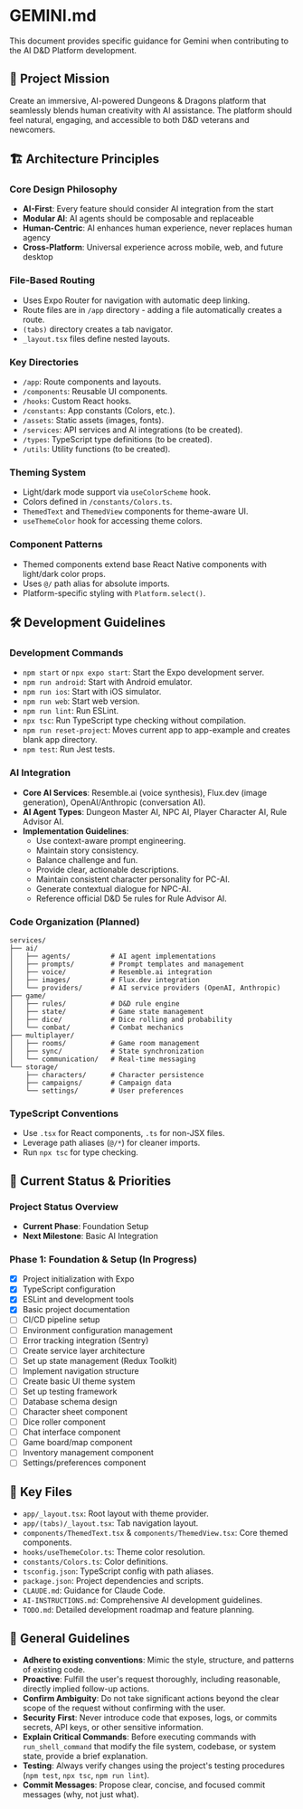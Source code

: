 # GEMINI.md

This document provides specific guidance for Gemini when contributing to the AI D&D Platform development.

## 🎯 Project Mission

Create an immersive, AI-powered Dungeons & Dragons platform that seamlessly blends human creativity with AI assistance. The platform should feel natural, engaging, and accessible to both D&D veterans and newcomers.

## 🏗️ Architecture Principles

### Core Design Philosophy
- **AI-First**: Every feature should consider AI integration from the start
- **Modular AI**: AI agents should be composable and replaceable
- **Human-Centric**: AI enhances human experience, never replaces human agency
- **Cross-Platform**: Universal experience across mobile, web, and future desktop

### File-Based Routing
- Uses Expo Router for navigation with automatic deep linking.
- Route files are in `/app` directory - adding a file automatically creates a route.
- `(tabs)` directory creates a tab navigator.
- `_layout.tsx` files define nested layouts.

### Key Directories
- `/app`: Route components and layouts.
- `/components`: Reusable UI components.
- `/hooks`: Custom React hooks.
- `/constants`: App constants (Colors, etc.).
- `/assets`: Static assets (images, fonts).
- `/services`: API services and AI integrations (to be created).
- `/types`: TypeScript type definitions (to be created).
- `/utils`: Utility functions (to be created).

### Theming System
- Light/dark mode support via `useColorScheme` hook.
- Colors defined in `/constants/Colors.ts`.
- `ThemedText` and `ThemedView` components for theme-aware UI.
- `useThemeColor` hook for accessing theme colors.

### Component Patterns
- Themed components extend base React Native components with light/dark color props.
- Uses `@/` path alias for absolute imports.
- Platform-specific styling with `Platform.select()`.

## 🛠️ Development Guidelines

### Development Commands
- `npm start` or `npx expo start`: Start the Expo development server.
- `npm run android`: Start with Android emulator.
- `npm run ios`: Start with iOS simulator.
- `npm run web`: Start web version.
- `npm run lint`: Run ESLint.
- `npx tsc`: Run TypeScript type checking without compilation.
- `npm run reset-project`: Moves current app to app-example and creates blank app directory.
- `npm test`: Run Jest tests.

### AI Integration
- **Core AI Services**: Resemble.ai (voice synthesis), Flux.dev (image generation), OpenAI/Anthropic (conversation AI).
- **AI Agent Types**: Dungeon Master AI, NPC AI, Player Character AI, Rule Advisor AI.
- **Implementation Guidelines**:
    - Use context-aware prompt engineering.
    - Maintain story consistency.
    - Balance challenge and fun.
    - Provide clear, actionable descriptions.
    - Maintain consistent character personality for PC-AI.
    - Generate contextual dialogue for NPC-AI.
    - Reference official D&D 5e rules for Rule Advisor AI.

### Code Organization (Planned)
```
services/
├── ai/
│   ├── agents/          # AI agent implementations
│   ├── prompts/         # Prompt templates and management
│   ├── voice/           # Resemble.ai integration
│   ├── images/          # Flux.dev integration
│   └── providers/       # AI service providers (OpenAI, Anthropic)
├── game/
│   ├── rules/           # D&D rule engine
│   ├── state/           # Game state management
│   ├── dice/            # Dice rolling and probability
│   └── combat/          # Combat mechanics
├── multiplayer/
│   ├── rooms/           # Game room management
│   ├── sync/            # State synchronization
│   └── communication/   # Real-time messaging
└── storage/
    ├── characters/      # Character persistence
    ├── campaigns/       # Campaign data
    └── settings/        # User preferences
```

### TypeScript Conventions
- Use `.tsx` for React components, `.ts` for non-JSX files.
- Leverage path aliases (`@/*`) for cleaner imports.
- Run `npx tsc` for type checking.

## 🚀 Current Status & Priorities

### Project Status Overview
- **Current Phase**: Foundation Setup
- **Next Milestone**: Basic AI Integration

### Phase 1: Foundation & Setup (In Progress)
- [x] Project initialization with Expo
- [x] TypeScript configuration
- [x] ESLint and development tools
- [x] Basic project documentation
- [ ] CI/CD pipeline setup
- [ ] Environment configuration management
- [ ] Error tracking integration (Sentry)
- [ ] Create service layer architecture
- [ ] Set up state management (Redux Toolkit)
- [ ] Implement navigation structure
- [ ] Create basic UI theme system
- [ ] Set up testing framework
- [ ] Database schema design
- [ ] Character sheet component
- [ ] Dice roller component
- [ ] Chat interface component
- [ ] Game board/map component
- [ ] Inventory management component
- [ ] Settings/preferences component

## 🔑 Key Files

- `app/_layout.tsx`: Root layout with theme provider.
- `app/(tabs)/_layout.tsx`: Tab navigation layout.
- `components/ThemedText.tsx` & `components/ThemedView.tsx`: Core themed components.
- `hooks/useThemeColor.ts`: Theme color resolution.
- `constants/Colors.ts`: Color definitions.
- `tsconfig.json`: TypeScript config with path aliases.
- `package.json`: Project dependencies and scripts.
- `CLAUDE.md`: Guidance for Claude Code.
- `AI-INSTRUCTIONS.md`: Comprehensive AI development guidelines.
- `TODO.md`: Detailed development roadmap and feature planning.

## 📝 General Guidelines

- **Adhere to existing conventions**: Mimic the style, structure, and patterns of existing code.
- **Proactive**: Fulfill the user's request thoroughly, including reasonable, directly implied follow-up actions.
- **Confirm Ambiguity**: Do not take significant actions beyond the clear scope of the request without confirming with the user.
- **Security First**: Never introduce code that exposes, logs, or commits secrets, API keys, or other sensitive information.
- **Explain Critical Commands**: Before executing commands with `run_shell_command` that modify the file system, codebase, or system state, provide a brief explanation.
- **Testing**: Always verify changes using the project's testing procedures (`npm test`, `npx tsc`, `npm run lint`).
- **Commit Messages**: Propose clear, concise, and focused commit messages (why, not just what).

